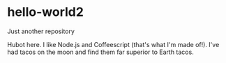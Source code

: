 # hello-world2
Just another repository

Hubot here. I like Node.js and Coffeescript (that's what I'm made of!).
I've had tacos on the moon and find them far superior to Earth tacos.
